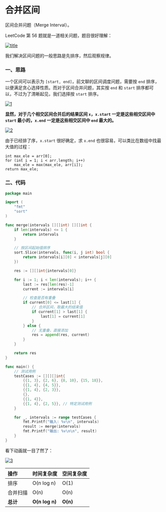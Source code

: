 # 合并区间

区间合并问题（Merge Interval）。

LeetCode 第 56 题就是一道相关问题，题目很好理解：

[![title](https://github.com/jiajunhua/labuladong-fucking-algorithm/raw/master/pictures/mergeInterval/title.png)](https://github.com/jiajunhua/labuladong-fucking-algorithm/blob/master/pictures/mergeInterval/title.png)

我们解决区间问题的一般思路是先排序，然后观察规律。

### 一、思路

一个区间可以表示为 `[start, end]`，前文聊的区间调度问题，需要按 `end` 排序，以便满足贪心选择性质。而对于区间合并问题，其实按 `end` 和 `start` 排序都可以，不过为了清晰起见，我们选择按 `start` 排序。

[![1](https://github.com/jiajunhua/labuladong-fucking-algorithm/raw/master/pictures/mergeInterval/1.jpg)](https://github.com/jiajunhua/labuladong-fucking-algorithm/blob/master/pictures/mergeInterval/1.jpg)

**显然，对于几个相交区间合并后的结果区间 `x`，`x.start` 一定是这些相交区间中 `start` 最小的，`x.end` 一定是这些相交区间中 `end` 最大的。**

[![2](https://github.com/jiajunhua/labuladong-fucking-algorithm/raw/master/pictures/mergeInterval/2.jpg)](https://github.com/jiajunhua/labuladong-fucking-algorithm/blob/master/pictures/mergeInterval/2.jpg)

由于已经排了序，`x.start` 很好确定，求 `x.end` 也很容易，可以类比在数组中找最大值的过程：

```
int max_ele = arr[0];
for (int i = 1; i < arr.length; i++) 
    max_ele = max(max_ele, arr[i]);
return max_ele;
```

### 二、代码

```go
package main

import (
	"fmt"
	"sort"
)

func merge(intervals [][]int) [][]int {
	if len(intervals) <= 1 {
		return intervals
	}

	// 按区间起始值排序
	sort.Slice(intervals, func(i, j int) bool {
		return intervals[i][0] < intervals[j][0]
	})

	res := [][]int{intervals[0]}

	for i := 1; i < len(intervals); i++ {
		last := res[len(res)-1]
		current := intervals[i]

		// 检查是否有重叠
		if current[0] <= last[1] {
			// 合并区间，取最大的结束值
			if current[1] > last[1] {
				last[1] = current[1]
			}
		} else {
			// 无重叠，直接添加
			res = append(res, current)
		}
	}

	return res
}

func main() {
	// 测试用例
	testCases := [][][]int{
		{{1, 3}, {2, 6}, {8, 10}, {15, 18}},
		{{1, 4}, {4, 5}},
		{{1, 4}, {2, 3}},
		{},
		{{1, 4}},
		{{1, 4}, {2, 5}}, // 特定测试用例
	}

	for _, intervals := range testCases {
		fmt.Printf("输入: %v\n", intervals)
		result := merge(intervals)
		fmt.Printf("输出: %v\n\n", result)
	}
}
```

看下动画就一目了然了：

[![3](https://github.com/jiajunhua/labuladong-fucking-algorithm/raw/master/pictures/mergeInterval/3.gif)](https://github.com/jiajunhua/labuladong-fucking-algorithm/blob/master/pictures/mergeInterval/3.gif)

| 操作     | 时间复杂度     | 空间复杂度 |
| :------- | :------------- | :--------- |
| 排序     | O(n log n)     | O(1)       |
| 合并扫描 | O(n)           | O(n)       |
| **总计** | **O(n log n)** | **O(n)**   |

